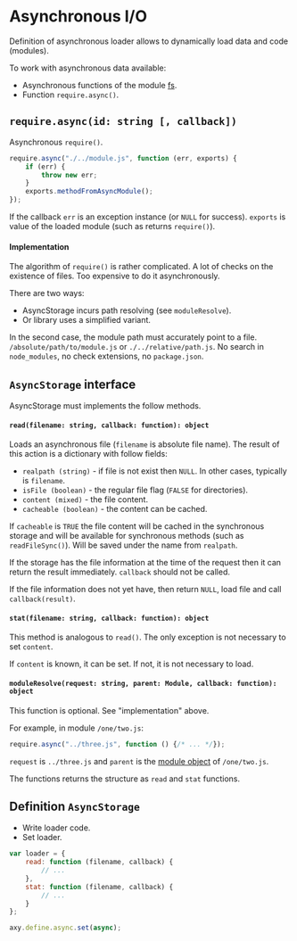 # Asynchronous I/O

Definition of asynchronous loader allows to dynamically load data and code (modules).

To work with asynchronous data available:

* Asynchronous functions of the module [fs](fs.md).
* Function `require.async()`.

## `require.async(id: string [, callback])`

Asynchronous `require()`.

```javascript
require.async("./../module.js", function (err, exports) {
    if (err) {
        throw new err;
    }
    exports.methodFromAsyncModule();
});
```

If the callback `err` is an exception instance (or `NULL` for success).
`exports` is value of the loaded module (such as returns `require()`).

#### Implementation

The algorithm of `require()` is rather complicated.
A lot of checks on the existence of files.
Too expensive to do it asynchronously.

There are two ways:

* AsyncStorage incurs path resolving (see `moduleResolve`).
* Or library uses a simplified variant.

In the second case, the module path must accurately point to a file.
`/absolute/path/to/module.js` or `./../relative/path.js`.
No search in `node_modules`, no check extensions, no `package.json`.

## `AsyncStorage` interface

AsyncStorage must implements the follow methods.

#### `read(filename: string, callback: function): object`

Loads an asynchronous file (`filename` is absolute file name).
The result of this action is a dictionary with follow fields:

* `realpath (string)` - if file is not exist then `NULL`. In other cases, typically is `filename`.
* `isFile (boolean)` - the regular file flag (`FALSE` for directories).
* `content (mixed)` - the file content.
* `cacheable (boolean)` - the content can be cached.

If `cacheable` is `TRUE` the file content will be cached in the synchronous storage 
and will be available for synchronous methods (such as `readFileSync()`).
Will be saved under the name from `realpath`.

If the storage has the file information at the time of the request then it can return the result immediately.
`callback` should not be called.
 
If the file information does not yet have, then return `NULL`, load file and call `callback(result)`.

#### `stat(filename: string, callback: function): object`

This method is analogous to `read()`.
The only exception is not necessary to set `content`.

If `content` is known, it can be set.
If not, it is not necessary to load.

#### `moduleResolve(request: string, parent: Module, callback: function): object`

This function is optional.
See "implementation" above.

For example, in module `/one/two.js`:

```javascript
require.async("../three.js", function () {/* ... */});
```

`request` is `../three.js` and `parent` is the [module object](module.md) of `/one/two.js`.

The functions returns the structure as `read` and `stat` functions.


## Definition `AsyncStorage`

* Write loader code.
* Set loader.

```javascript
var loader = {
    read: function (filename, callback) {
        // ...
    },
    stat: function (filename, callback) {
        // ...
    }
};

axy.define.async.set(async);
```
